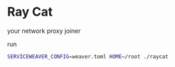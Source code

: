 # Ray Cat

your network proxy joiner

run

```bash
SERVICEWEAVER_CONFIG=weaver.toml HOME=/root ./raycat
```
